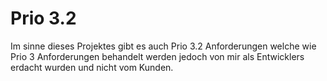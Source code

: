 # Prio 3.2

Im sinne dieses Projektes gibt es auch Prio 3.2 Anforderungen welche wie Prio 3 Anforderungen behandelt werden jedoch von mir als Entwicklers erdacht wurden und nicht vom Kunden.
